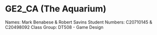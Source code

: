 # GE2_CA (The Aquarium)

Names: Mark Benabese & Robert Savins
Student Numbers: C20710145 & C20498092
Class Group: DT508 - Game Design

